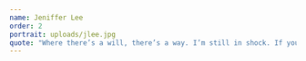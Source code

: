 ```yaml
---
name: Jeniffer Lee
order: 2
portrait: uploads/jlee.jpg
quote: "Where there’s a will, there’s a way. I’m still in shock. If you apply yourself, you can get it done."
---
```

